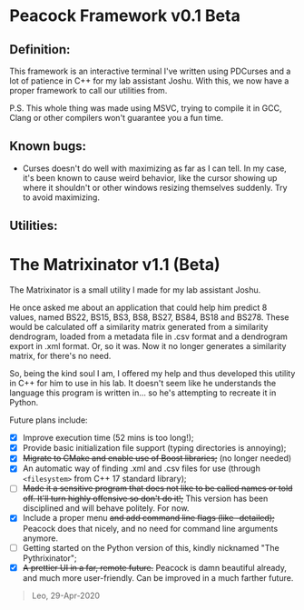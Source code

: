 # Peacock Framework v0.1 Beta

## Definition:
This framework is an interactive terminal I've written using PDCurses and a lot of patience in C++ for my lab assistant Joshu.
With this, we now have a proper framework to call our utilities from.

P.S. This whole thing was made using MSVC, trying to compile it in GCC, Clang or other compilers won't guarantee you a fun time.

## Known bugs:
* Curses doesn't do well with maximizing as far as I can tell. In my case, it's been known to cause weird behavior, like the cursor showing up where it shouldn't or other windows resizing themselves suddenly. Try to avoid maximizing.
  
## Utilities:

# The Matrixinator v1.1 (Beta)
The Matrixinator is a small utility I made for my lab assistant Joshu.

He once asked me about an application that could help him predict 8 values,
named BS22, BS15, BS3, BS8, BS27, BS84, BS18 and BS278. These would be
calculated off a similarity matrix generated from a similarity dendrogram,
loaded from a metadata file in .csv format and a dendrogram export in .xml format.
Or, so it was. Now it no longer generates a similarity matrix, for there's no need.

So, being the kind soul I am, I offered my help and thus developed this utility
in C++ for him to use in his lab. It doesn't seem like he understands the language
this program is written in... so he's attempting to recreate it in Python.

Future plans include:
- [x] Improve execution time (52 mins is too long!);
- [x] Provide basic initialization file support (typing directories is annoying);
- [x] ~~Migrate to CMake and enable use of Boost libraries;~~ (no longer needed)
- [x] An automatic way of finding .xml and .csv files for use (through `<filesystem>` from C++ 17 standard library);
- [ ] ~~Made it a sensitive program that does not like to be called names or told off. It'll turn highly offensive so don't do it!;~~ This version has been disciplined and will behave politely. For now.
- [x] Include a proper menu ~~and add command line flags (like -detailed);~~ Peacock does that nicely, and no need for command line arguments anymore.
- [ ] Getting started on the Python version of this, kindly nicknamed "The Pythrixinator";
- [x] ~~A prettier UI in a far, remote future.~~ Peacock is damn beautiful already, and much more user-friendly. Can be improved in a much farther future.

> Leo, 29-Apr-2020
